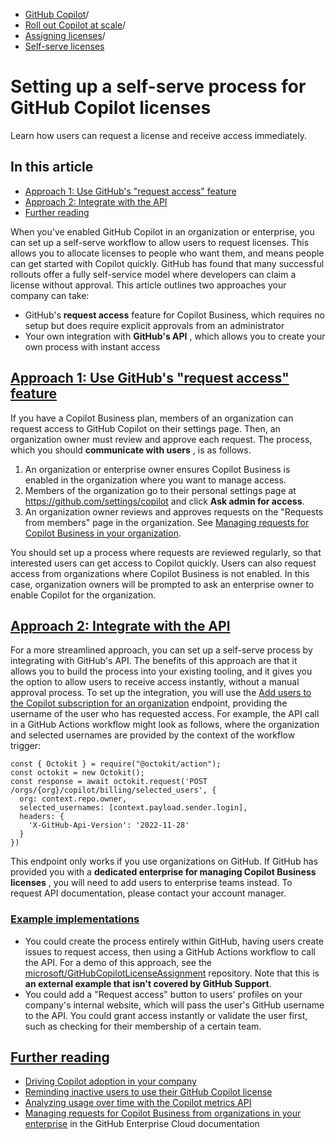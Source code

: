   * [GitHub Copilot](https://docs.github.com/en/copilot "GitHub Copilot")/
  * [Roll out Copilot at scale](https://docs.github.com/en/copilot/rolling-out-github-copilot-at-scale "Roll out Copilot at scale")/
  * [Assigning licenses](https://docs.github.com/en/copilot/rolling-out-github-copilot-at-scale/assigning-licenses "Assigning licenses")/
  * [Self-serve licenses](https://docs.github.com/en/copilot/rolling-out-github-copilot-at-scale/assigning-licenses/setting-up-a-self-serve-process-for-github-copilot-licenses "Self-serve licenses")


# Setting up a self-serve process for GitHub Copilot licenses
Learn how users can request a license and receive access immediately.
## In this article
  * [Approach 1: Use GitHub's "request access" feature](https://docs.github.com/en/copilot/rolling-out-github-copilot-at-scale/assigning-licenses/setting-up-a-self-serve-process-for-github-copilot-licenses#approach-1-use-githubs-request-access-feature)
  * [Approach 2: Integrate with the API](https://docs.github.com/en/copilot/rolling-out-github-copilot-at-scale/assigning-licenses/setting-up-a-self-serve-process-for-github-copilot-licenses#approach-2-integrate-with-the-api)
  * [Further reading](https://docs.github.com/en/copilot/rolling-out-github-copilot-at-scale/assigning-licenses/setting-up-a-self-serve-process-for-github-copilot-licenses#further-reading)


When you've enabled GitHub Copilot in an organization or enterprise, you can set up a self-serve workflow to allow users to request licenses. This allows you to allocate licenses to people who want them, and means people can get started with Copilot quickly.
GitHub has found that many successful rollouts offer a fully self-service model where developers can claim a license without approval.
This article outlines two approaches your company can take:
  * GitHub's **request access** feature for Copilot Business, which requires no setup but does require explicit approvals from an administrator
  * Your own integration with **GitHub's API** , which allows you to create your own process with instant access


## [Approach 1: Use GitHub's "request access" feature](https://docs.github.com/en/copilot/rolling-out-github-copilot-at-scale/assigning-licenses/setting-up-a-self-serve-process-for-github-copilot-licenses#approach-1-use-githubs-request-access-feature)
If you have a Copilot Business plan, members of an organization can request access to GitHub Copilot on their settings page. Then, an organization owner must review and approve each request.
The process, which you should **communicate with users** , is as follows.
  1. An organization or enterprise owner ensures Copilot Business is enabled in the organization where you want to manage access.
  2. Members of the organization go to their personal settings page at <https://github.com/settings/copilot> and click **Ask admin for access**.
  3. An organization owner reviews and approves requests on the "Requests from members" page in the organization. See [Managing requests for Copilot Business in your organization](https://docs.github.com/en/copilot/managing-copilot/managing-github-copilot-in-your-organization/managing-access-to-github-copilot-in-your-organization/managing-requests-for-copilot-business-in-your-organization).


You should set up a process where requests are reviewed regularly, so that interested users can get access to Copilot quickly.
Users can also request access from organizations where Copilot Business is not enabled. In this case, organization owners will be prompted to ask an enterprise owner to enable Copilot for the organization.
## [Approach 2: Integrate with the API](https://docs.github.com/en/copilot/rolling-out-github-copilot-at-scale/assigning-licenses/setting-up-a-self-serve-process-for-github-copilot-licenses#approach-2-integrate-with-the-api)
For a more streamlined approach, you can set up a self-serve process by integrating with GitHub's API. The benefits of this approach are that it allows you to build the process into your existing tooling, and it gives you the option to allow users to receive access instantly, without a manual approval process.
To set up the integration, you will use the [Add users to the Copilot subscription for an organization](https://docs.github.com/en/rest/copilot/copilot-user-management#add-users-to-the-copilot-subscription-for-an-organization) endpoint, providing the username of the user who has requested access.
For example, the API call in a GitHub Actions workflow might look as follows, where the organization and selected usernames are provided by the context of the workflow trigger:
```
const { Octokit } = require("@octokit/action");
const octokit = new Octokit();
const response = await octokit.request('POST /orgs/{org}/copilot/billing/selected_users', {
  org: context.repo.owner,
  selected_usernames: [context.payload.sender.login],
  headers: {
    'X-GitHub-Api-Version': '2022-11-28'
  }
})

```

This endpoint only works if you use organizations on GitHub. If GitHub has provided you with a **dedicated enterprise for managing Copilot Business licenses** , you will need to add users to enterprise teams instead. To request API documentation, please contact your account manager.
### [Example implementations](https://docs.github.com/en/copilot/rolling-out-github-copilot-at-scale/assigning-licenses/setting-up-a-self-serve-process-for-github-copilot-licenses#example-implementations)
  * You could create the process entirely within GitHub, having users create issues to request access, then using a GitHub Actions workflow to call the API. For a demo of this approach, see the [microsoft/GitHubCopilotLicenseAssignment](https://github.com/microsoft/GitHubCopilotLicenseAssignment) repository. Note that this is **an external example that isn't covered by GitHub Support**.
  * You could add a "Request access" button to users' profiles on your company's internal website, which will pass the user's GitHub username to the API. You could grant access instantly or validate the user first, such as checking for their membership of a certain team.


## [Further reading](https://docs.github.com/en/copilot/rolling-out-github-copilot-at-scale/assigning-licenses/setting-up-a-self-serve-process-for-github-copilot-licenses#further-reading)
  * [Driving Copilot adoption in your company](https://docs.github.com/en/copilot/rolling-out-github-copilot-at-scale/driving-copilot-adoption-in-your-company)
  * [Reminding inactive users to use their GitHub Copilot license](https://docs.github.com/en/copilot/rolling-out-github-copilot-at-scale/reminding-inactive-users)
  * [Analyzing usage over time with the Copilot metrics API](https://docs.github.com/en/copilot/rolling-out-github-copilot-at-scale/analyzing-usage-over-time-with-the-copilot-metrics-api)
  * [Managing requests for Copilot Business from organizations in your enterprise](https://docs.github.com/en/enterprise-cloud@latest/admin/managing-accounts-and-repositories/managing-organizations-in-your-enterprise/managing-requests-for-copilot-business-from-organizations-in-your-enterprise) in the GitHub Enterprise Cloud documentation


